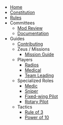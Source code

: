 * [Home](/)
* [Constitution](/constitution.md)
* [Rules](/rules.md)
* Committees
  * [Mod Review](/committees/modreview.md)
  * [Documentation](/committees/documentation.md)
* Guides
  * [Contributing](/style.md)
  * Zeus / Missions
    * [Mission Guide](/guides/makers/mission.md)
  * Players
    * [Radios](/guides/players/radios.md)
    * [Medical](/guides/players/medical.md)
    * [Team Leading](/guides/players/teamlead.md)
  * Specialized Roles
    * [Medic](/guides/roles/medic.md)
    * [Sniper](/guides/roles/sniper.md)
    * [Fixed-wing Pilot](/guides/roles/fixed-wing.md)
    * [Rotary Pilot](/guides/roles/rotary.md)
  * Tactics
    * [Rule of 3](/guides/tactics/rule_of_3.md)
    * [Power of 10](/guides/tactics/power_of_10.md)
